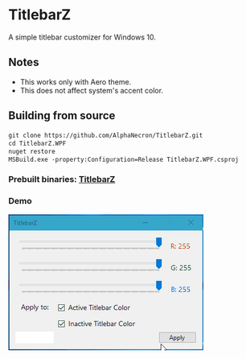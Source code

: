 # TitlebarZ
A simple titlebar customizer for Windows 10.  

## Notes
- This works only with Aero theme.
- This does not affect system's accent color.

## Building from source
```
git clone https://github.com/AlphaNecron/TitlebarZ.git
cd TitlebarZ.WPF
nuget restore
MSBuild.exe -property:Configuration=Release TitlebarZ.WPF.csproj
```

### Prebuilt binaries: [TitlebarZ](https://github.com/AlphaNecron/TitlebarZ/releases/latest)

### Demo
![Demo](https://raw.githubusercontent.com/AlphaNecron/TitlebarZ/master/demo.gif)

